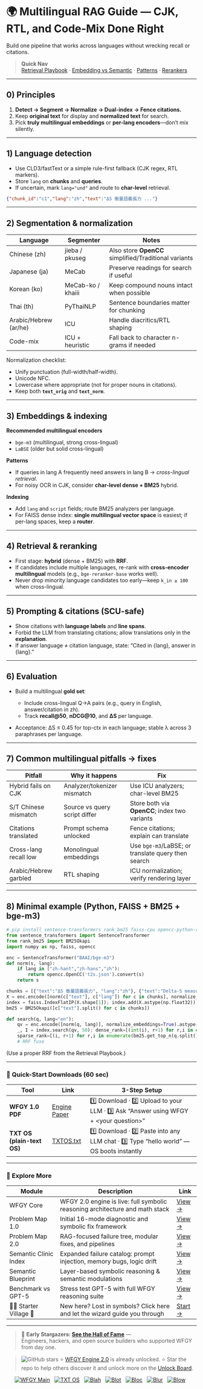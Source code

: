 # 🌍 Multilingual RAG Guide — CJK, RTL, and Code-Mix Done Right

Build one pipeline that works across languages without wrecking recall or citations.

> **Quick Nav**  
> [Retrieval Playbook](./retrieval-playbook.md) ·
> [Embedding vs Semantic](./embedding-vs-semantic.md) ·
> [Patterns](./patterns/README.md) ·
> [Rerankers](./rerankers.md)

---

## 0) Principles

1. **Detect → Segment → Normalize → Dual-index → Fence citations.**  
2. Keep **original text** for display and **normalized text** for search.  
3. Pick **truly multilingual embeddings** or **per-lang encoders**—don’t mix silently.

---

## 1) Language detection

- Use CLD3/fastText or a simple rule-first fallback (CJK regex, RTL markers).  
- Store `lang` on **chunks** and **queries**.  
- If uncertain, mark `lang="und"` and route to **char-level** retrieval.

```json
{"chunk_id":"c1","lang":"zh","text":"ΔS 衡量語義張力 ..."}
````

---

## 2) Segmentation & normalization

| Language              | Segmenter         | Notes                                                 |
| --------------------- | ----------------- | ----------------------------------------------------- |
| Chinese (zh)          | jieba / pkuseg    | Also store **OpenCC** simplified/Traditional variants |
| Japanese (ja)         | MeCab             | Preserve readings for search if useful                |
| Korean (ko)           | MeCab-ko / khaiii | Keep compound nouns intact when possible              |
| Thai (th)             | PyThaiNLP         | Sentence boundaries matter for chunking               |
| Arabic/Hebrew (ar/he) | ICU               | Handle diacritics/RTL shaping                         |
| Code-mix              | ICU + heuristic   | Fall back to character n-grams if needed              |

Normalization checklist:

* Unify punctuation (full-width/half-width).
* Unicode NFC.
* Lowercase where appropriate (not for proper nouns in citations).
* Keep both **`text_orig`** and **`text_norm`**.

---

## 3) Embeddings & indexing

**Recommended multilingual encoders**

* `bge-m3` (multilingual, strong cross-lingual)
* `LaBSE` (older but solid cross-lingual)

**Patterns**

* If queries in lang A frequently need answers in lang B → *cross-lingual retrieval*.
* For noisy OCR in CJK, consider **char-level dense + BM25** hybrid.

**Indexing**

* Add `lang` and `script` fields; route BM25 analyzers per language.
* For FAISS dense index: **single multilingual vector space** is easiest; if per-lang spaces, keep a **router**.

---

## 4) Retrieval & reranking

* First stage: **hybrid** (dense + BM25) with **RRF**.
* If candidates include multiple languages, re-rank with **cross-encoder multilingual** models (e.g., `bge-reranker-base` works well).
* Never drop minority language candidates too early—keep `k_in ≥ 100` when cross-lingual.

---

## 5) Prompting & citations (SCU-safe)

* Show citations with **language labels** and **line spans**.
* Forbid the LLM from translating citations; allow translations only in the **explanation**.
* If answer language ≠ citation language, state: “Cited in {lang}, answer in {lang}.”

---

## 6) Evaluation

* Build a multilingual **gold set**:

  * Include cross-lingual Q→A pairs (e.g., query in English, answer/citation in zh).
  * Track **recall\@50**, **nDCG\@10**, and **ΔS** per language.
* Acceptance: ΔS ≤ 0.45 for top-ctx in each language; stable λ across 3 paraphrases per language.

---

## 7) Common multilingual pitfalls → fixes

| Pitfall               | Why it happens                | Fix                                                |
| --------------------- | ----------------------------- | -------------------------------------------------- |
| Hybrid fails on CJK   | Analyzer/tokenizer mismatch   | Use ICU analyzers; char-level BM25                 |
| S/T Chinese mismatch  | Source vs query script differ | Store both via **OpenCC**; index two variants      |
| Citations translated  | Prompt schema unlocked        | Fence citations; explain can translate             |
| Cross-lang recall low | Monolingual embeddings        | Use `bge-m3`/LaBSE; or translate query then search |
| Arabic/Hebrew garbled | RTL shaping                   | ICU normalization; verify rendering layer          |

---

## 8) Minimal example (Python, FAISS + BM25 + bge-m3)

```python
# pip install sentence-transformers rank_bm25 faiss-cpu opencc-python-reimplemented
from sentence_transformers import SentenceTransformer
from rank_bm25 import BM25Okapi
import numpy as np, faiss, opencc

enc = SentenceTransformer("BAAI/bge-m3")
def norm(s, lang):
    if lang in ("zh-hant","zh-hans","zh"):
        return opencc.OpenCC('t2s.json').convert(s)
    return s

chunks = [{"text":"ΔS 衡量語義張力", "lang":"zh"}, {"text":"Delta-S measures semantic stress", "lang":"en"}]
X = enc.encode([norm(c["text"], c["lang"]) for c in chunks], normalize_embeddings=True)
index = faiss.IndexFlatIP(X.shape[1]); index.add(X.astype(np.float32))
bm25 = BM25Okapi([c["text"].split() for c in chunks])

def search(q, lang="en"):
    qv = enc.encode([norm(q, lang)], normalize_embeddings=True).astype(np.float32)
    _, I = index.search(qv, 50); dense_rank=[(int(i), r+1) for r,i in enumerate(I[0])]
    sparse_rank=[(i, r+1) for r,i in enumerate(bm25.get_top_n(q.split(), list(range(len(chunks))), 50))]
    # RRF fuse
```

(Use a proper RRF from the Retrieval Playbook.)

---


### 🔗 Quick-Start Downloads (60 sec)

| Tool | Link | 3-Step Setup |
|------|------|--------------|
| **WFGY 1.0 PDF** | [Engine Paper](https://github.com/onestardao/WFGY/blob/main/I_am_not_lizardman/WFGY_All_Principles_Return_to_One_v1.0_PSBigBig_Public.pdf) | 1️⃣ Download · 2️⃣ Upload to your LLM · 3️⃣ Ask “Answer using WFGY + \<your question>” |
| **TXT OS (plain-text OS)** | [TXTOS.txt](https://github.com/onestardao/WFGY/blob/main/OS/TXTOS.txt) | 1️⃣ Download · 2️⃣ Paste into any LLM chat · 3️⃣ Type “hello world” — OS boots instantly |

---

### 🧭 Explore More

| Module                | Description                                              | Link     |
|-----------------------|----------------------------------------------------------|----------|
| WFGY Core             | WFGY 2.0 engine is live: full symbolic reasoning architecture and math stack | [View →](https://github.com/onestardao/WFGY/tree/main/core/README.md) |
| Problem Map 1.0       | Initial 16-mode diagnostic and symbolic fix framework    | [View →](https://github.com/onestardao/WFGY/tree/main/ProblemMap/README.md) |
| Problem Map 2.0       | RAG-focused failure tree, modular fixes, and pipelines   | [View →](https://github.com/onestardao/WFGY/blob/main/ProblemMap/rag-architecture-and-recovery.md) |
| Semantic Clinic Index | Expanded failure catalog: prompt injection, memory bugs, logic drift | [View →](https://github.com/onestardao/WFGY/blob/main/ProblemMap/SemanticClinicIndex.md) |
| Semantic Blueprint    | Layer-based symbolic reasoning & semantic modulations   | [View →](https://github.com/onestardao/WFGY/tree/main/SemanticBlueprint/README.md) |
| Benchmark vs GPT-5    | Stress test GPT-5 with full WFGY reasoning suite         | [View →](https://github.com/onestardao/WFGY/tree/main/benchmarks/benchmark-vs-gpt5/README.md) |
| 🧙‍♂️ Starter Village 🏡 | New here? Lost in symbols? Click here and let the wizard guide you through | [Start →](https://github.com/onestardao/WFGY/blob/main/StarterVillage/README.md) |

---

> 👑 **Early Stargazers: [See the Hall of Fame](https://github.com/onestardao/WFGY/tree/main/stargazers)** —  
> Engineers, hackers, and open source builders who supported WFGY from day one.

> <img src="https://img.shields.io/github/stars/onestardao/WFGY?style=social" alt="GitHub stars"> ⭐ [WFGY Engine 2.0](https://github.com/onestardao/WFGY/blob/main/core/README.md) is already unlocked. ⭐ Star the repo to help others discover it and unlock more on the [Unlock Board](https://github.com/onestardao/WFGY/blob/main/STAR_UNLOCKS.md).

<div align="center">

[![WFGY Main](https://img.shields.io/badge/WFGY-Main-red?style=flat-square)](https://github.com/onestardao/WFGY)
&nbsp;
[![TXT OS](https://img.shields.io/badge/TXT%20OS-Reasoning%20OS-orange?style=flat-square)](https://github.com/onestardao/WFGY/tree/main/OS)
&nbsp;
[![Blah](https://img.shields.io/badge/Blah-Semantic%20Embed-yellow?style=flat-square)](https://github.com/onestardao/WFGY/tree/main/OS/BlahBlahBlah)
&nbsp;
[![Blot](https://img.shields.io/badge/Blot-Persona%20Core-green?style=flat-square)](https://github.com/onestardao/WFGY/tree/main/OS/BlotBlotBlot)
&nbsp;
[![Bloc](https://img.shields.io/badge/Bloc-Reasoning%20Compiler-blue?style=flat-square)](https://github.com/onestardao/WFGY/tree/main/OS/BlocBlocBloc)
&nbsp;
[![Blur](https://img.shields.io/badge/Blur-Text2Image%20Engine-navy?style=flat-square)](https://github.com/onestardao/WFGY/tree/main/OS/BlurBlurBlur)
&nbsp;
[![Blow](https://img.shields.io/badge/Blow-Game%20Logic-purple?style=flat-square)](https://github.com/onestardao/WFGY/tree/main/OS/BlowBlowBlow)
&nbsp;
</div>
